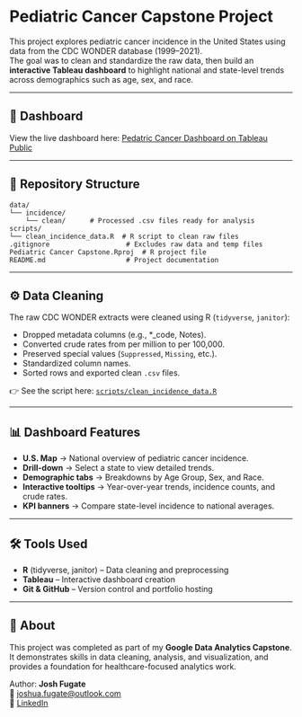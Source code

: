 # Pediatric Cancer Capstone Project

This project explores pediatric cancer incidence in the United States using data from the CDC WONDER database (1999–2021).  
The goal was to clean and standardize the raw data, then build an **interactive Tableau dashboard** to highlight national and state-level trends across demographics such as age, sex, and race.

---

## 🔗 Dashboard
View the live dashboard here: [Pedatric Cancer Dashboard on Tableau Public](https://public.tableau.com/app/profile/josh.fugate/viz/PediatricCancerIncidenceRates/MapDashboard)

---

## 📂 Repository Structure

```text
data/
└── incidence/
    └── clean/      # Processed .csv files ready for analysis
scripts/
└── clean_incidence_data.R  # R script to clean raw files
.gitignore                   # Excludes raw data and temp files
Pediatric Cancer Capstone.Rproj  # R project file
README.md                    # Project documentation
```

---

## ⚙️ Data Cleaning
The raw CDC WONDER extracts were cleaned using R (`tidyverse`, `janitor`):
- Dropped metadata columns (e.g., *_code, Notes).
- Converted crude rates from per million to per 100,000.
- Preserved special values (`Suppressed`, `Missing`, etc.).
- Standardized column names.
- Sorted rows and exported clean `.csv` files.

👉 See the script here: [`scripts/clean_incidence_data.R`](scripts/clean_incidence_data.R)

---

## 📊 Dashboard Features
- **U.S. Map** → National overview of pediatric cancer incidence.
- **Drill-down** → Select a state to view detailed trends.
- **Demographic tabs** → Breakdowns by Age Group, Sex, and Race.
- **Interactive tooltips** → Year-over-year trends, incidence counts, and crude rates.
- **KPI banners** → Compare state-level incidence to national averages.

---

## 🛠️ Tools Used
- **R** (tidyverse, janitor) – Data cleaning and preprocessing  
- **Tableau** – Interactive dashboard creation  
- **Git & GitHub** – Version control and portfolio hosting  

---

## 📌 About
This project was completed as part of my **Google Data Analytics Capstone**.  
It demonstrates skills in data cleaning, analysis, and visualization, and provides a foundation for healthcare-focused analytics work.

Author: **Josh Fugate**  
📧 [joshua.fugate@outlook.com](mailto:joshua.fugate@outlook.com)  
🔗 [LinkedIn](https://www.linkedin.com/in/josh-fugate/)
